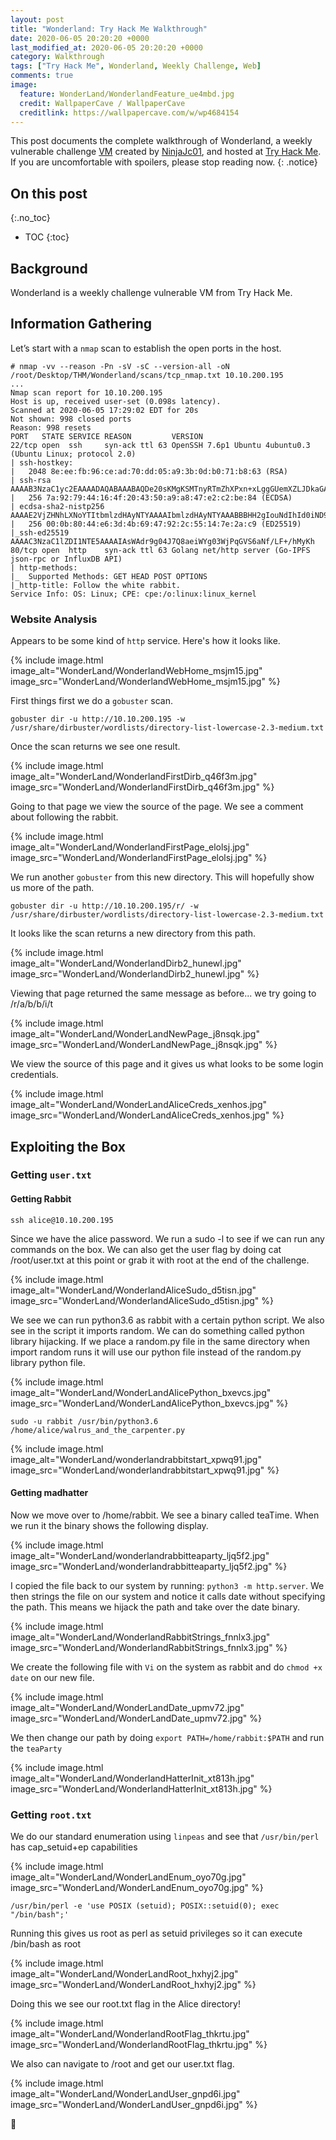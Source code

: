 ```yaml
---
layout: post
title: "Wonderland: Try Hack Me Walkthrough"
date: 2020-06-05 20:20:20 +0000
last_modified_at: 2020-06-05 20:20:20 +0000
category: Walkthrough
tags: ["Try Hack Me", Wonderland, Weekly Challenge, Web]
comments: true
image:
  feature: WonderLand/WonderlandFeature_ue4mbd.jpg
  credit: WallpaperCave / WallpaperCave
  creditlink: https://wallpapercave.com/w/wp4684154
---
```


This post documents the complete walkthrough of Wonderland, a weekly vulnerable challenge [VM][1] created by [NinjaJc01][2], and hosted at [Try Hack Me][3]. If you are uncomfortable with spoilers, please stop reading now.
{: .notice}

<!--more-->

## On this post
{:.no_toc}

* TOC
{:toc}

## Background

Wonderland is a weekly challenge vulnerable VM from Try Hack Me.

## Information Gathering

Let’s start with a `nmap` scan to establish the open ports in the host.

```
# nmap -vv --reason -Pn -sV -sC --version-all -oN /root/Desktop/THM/Wonderland/scans/tcp_nmap.txt 10.10.200.195
...
Nmap scan report for 10.10.200.195
Host is up, received user-set (0.098s latency).
Scanned at 2020-06-05 17:29:02 EDT for 20s
Not shown: 998 closed ports
Reason: 998 resets
PORT   STATE SERVICE REASON         VERSION
22/tcp open  ssh     syn-ack ttl 63 OpenSSH 7.6p1 Ubuntu 4ubuntu0.3 (Ubuntu Linux; protocol 2.0)
| ssh-hostkey: 
|   2048 8e:ee:fb:96:ce:ad:70:dd:05:a9:3b:0d:b0:71:b8:63 (RSA)
| ssh-rsa AAAAB3NzaC1yc2EAAAADAQABAAABAQDe20sKMgKSMTnyRTmZhXPxn+xLggGUemXZLJDkaGAkZSMgwM3taNTc8OaEku7BvbOkqoIya4ZI8vLuNdMnESFfB22kMWfkoB0zKCSWzaiOjvdMBw559UkLCZ3bgwDY2RudNYq5YEwtqQMFgeRCC1/rO4h4Hl0YjLJufYOoIbK0EPaClcDPYjp+E1xpbn3kqKMhyWDvfZ2ltU1Et2MkhmtJ6TH2HA+eFdyMEQ5SqX6aASSXM7OoUHwJJmptyr2aNeUXiytv7uwWHkIqk3vVrZBXsyjW4ebxC3v0/Oqd73UWd5epuNbYbBNls06YZDVI8wyZ0eYGKwjtogg5+h82rnWN
|   256 7a:92:79:44:16:4f:20:43:50:a9:a8:47:e2:c2:be:84 (ECDSA)
| ecdsa-sha2-nistp256 AAAAE2VjZHNhLXNoYTItbmlzdHAyNTYAAAAIbmlzdHAyNTYAAABBBHH2gIouNdIhId0iND9UFQByJZcff2CXQ5Esgx1L96L50cYaArAW3A3YP3VDg4tePrpavcPJC2IDonroSEeGj6M=
|   256 00:0b:80:44:e6:3d:4b:69:47:92:2c:55:14:7e:2a:c9 (ED25519)
|_ssh-ed25519 AAAAC3NzaC1lZDI1NTE5AAAAIAsWAdr9g04J7Q8aeiWYg03WjPqGVS6aNf/LF+/hMyKh
80/tcp open  http    syn-ack ttl 63 Golang net/http server (Go-IPFS json-rpc or InfluxDB API)
| http-methods: 
|_  Supported Methods: GET HEAD POST OPTIONS
|_http-title: Follow the white rabbit.
Service Info: OS: Linux; CPE: cpe:/o:linux:linux_kernel

```

### Website Analysis

Appears to be some kind of `http` service. Here's how it looks like.

{% include image.html image_alt="WonderLand/WonderlandWebHome_msjm15.jpg" image_src="WonderLand/WonderlandWebHome_msjm15.jpg" %}

First things first we do a `gobuster` scan.

```
gobuster dir -u http://10.10.200.195 -w /usr/share/dirbuster/wordlists/directory-list-lowercase-2.3-medium.txt
```

Once the scan returns we see one result.

{% include image.html image_alt="WonderLand/WonderlandFirstDirb_q46f3m.jpg" image_src="WonderLand/WonderlandFirstDirb_q46f3m.jpg" %}

Going to that page we view the source of the page. We see a comment about following the rabbit.

{% include image.html image_alt="WonderLand/WonderlandFirstPage_elolsj.jpg" image_src="WonderLand/WonderlandFirstPage_elolsj.jpg" %}

We run another `gobuster` from this new directory. This will hopefully show us more of the path.

```
gobuster dir -u http://10.10.200.195/r/ -w /usr/share/dirbuster/wordlists/directory-list-lowercase-2.3-medium.txt
```

It looks like the scan returns a new directory from this path.

{% include image.html image_alt="WonderLand/WonderlandDirb2_hunewl.jpg" image_src="WonderLand/WonderlandDirb2_hunewl.jpg" %}

Viewing that page returned the same message as before... we try going to /r/a/b/b/i/t

{% include image.html image_alt="WonderLand/WonderLandNewPage_j8nsqk.jpg" image_src="WonderLand/WonderLandNewPage_j8nsqk.jpg" %}

We view the source of this page and it gives us what looks to be some login credentials.

{% include image.html image_alt="WonderLand/WonderLandAliceCreds_xenhos.jpg" image_src="WonderLand/WonderLandAliceCreds_xenhos.jpg" %}

## Exploiting the Box

### Getting `user.txt`

#### Getting Rabbit

```
ssh alice@10.10.200.195
```

Since we have the alice password. We run a sudo -l to see if we can run any commands on the box. We can also get the user flag by doing cat /root/user.txt at this point or grab it with root at the end of the challenge.

{% include image.html image_alt="WonderLand/WonderlandAliceSudo_d5tisn.jpg" image_src="WonderLand/WonderlandAliceSudo_d5tisn.jpg" %}

We see we can run python3.6 as rabbit with a certain python script. We also see in the script it imports random. We can do something called python library hijacking. If we place a random.py file in the same directory when import random runs it will use our python file instead of the random.py library python file.

{% include image.html image_alt="WonderLand/WonderLandAlicePython_bxevcs.jpg" image_src="WonderLand/WonderLandAlicePython_bxevcs.jpg" %}


```
sudo -u rabbit /usr/bin/python3.6 /home/alice/walrus_and_the_carpenter.py 

```

{% include image.html image_alt="WonderLand/wonderlandrabbitstart_xpwq91.jpg" image_src="WonderLand/wonderlandrabbitstart_xpwq91.jpg" %}

#### Getting madhatter

Now we move over to /home/rabbit. We see a binary called teaTime. When we run it the binary shows the following display.

{% include image.html image_alt="WonderLand/wonderlandrabbitteaparty_ljq5f2.jpg" image_src="WonderLand/wonderlandrabbitteaparty_ljq5f2.jpg" %}

I copied the file back to our system by running: `python3 -m http.server`. We then strings the file on our system and notice it calls date without specifying the path. This means we hijack the path and take over the date binary.

{% include image.html image_alt="WonderLand/WonderlandRabbitStrings_fnnlx3.jpg" image_src="WonderLand/WonderlandRabbitStrings_fnnlx3.jpg" %}

We create the following file with `Vi` on the system as rabbit and do `chmod +x date` on our new file.

{% include image.html image_alt="WonderLand/WonderLandDate_upmv72.jpg" image_src="WonderLand/WonderLandDate_upmv72.jpg" %}

We then change our path by doing `export PATH=/home/rabbit:$PATH` and run the `teaParty` 

{% include image.html image_alt="WonderLand/WonderlandHatterInit_xt813h.jpg" image_src="WonderLand/WonderlandHatterInit_xt813h.jpg" %}

### Getting `root.txt`

We do our standard enumeration using `linpeas` and see that `/usr/bin/perl` has cap_setuid+ep capabilities 

{% include image.html image_alt="WonderLand/WonderLandEnum_oyo70g.jpg" image_src="WonderLand/WonderLandEnum_oyo70g.jpg" %}

```
/usr/bin/perl -e 'use POSIX (setuid); POSIX::setuid(0); exec "/bin/bash";'
```

Running this gives us root as perl as setuid privileges so it can execute /bin/bash as root

{% include image.html image_alt="WonderLand/WonderLandRoot_hxhyj2.jpg" image_src="WonderLand/WonderLandRoot_hxhyj2.jpg" %}

Doing this we see our root.txt flag in the Alice directory!

{% include image.html image_alt="WonderLand/WonderlandRootFlag_thkrtu.jpg" image_src="WonderLand/WonderlandRootFlag_thkrtu.jpg" %}

We also can navigate to /root and get our user.txt flag.

{% include image.html image_alt="WonderLand/WonderLandUser_gnpd6i.jpg" image_src="WonderLand/WonderLandUser_gnpd6i.jpg" %}


:dancer:

[1]: https://tryhackme.com/room/wonderland
[2]: https://tryhackme.com/p/NinjaJc01
[3]: https://tryhackme.com
